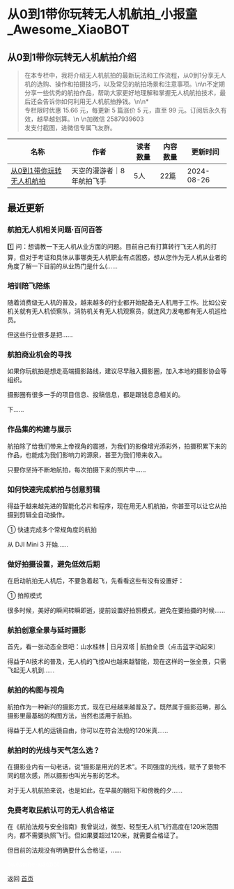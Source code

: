 # 从0到1带你玩转无人机航拍_小报童_Awesome_XiaoBOT

## 从0到1带你玩转无人机航拍介绍
> 在本专栏中，我将介绍无人机航拍的最新玩法和工作流程，从0到1分享无人机的选购、操作和拍摄技巧，以及常见的航拍场景和注意事项。\n\n不定期分享一些优秀的航拍作品，帮助大家更好地理解和掌握无人机航拍技术，最后还会告诉你如何利用无人机航拍挣钱。\n\n*  
专栏限时优惠 15.66 元，每更新 5 篇涨价 5 元，直至 99 元。订阅后永久有效，越早越划算。\n \n加微信 2587939603  
发支付截图，进微信专属飞友群。  
  


|名称|作者|读者数量|内容数量|更新时间|
|---|---|---|---|---|
|[从0到1带你玩转无人机航拍](https://xiaobot.net/p/droneguide?refer=0b133df9-27dc-423b-8101-639049001c13)|天空的漫游者｜8年航拍飞手|5人|22篇|2024-08-26|

## 最近更新
### 航拍无人机相关问题·百问百答

1️⃣
问：想请教一下无人机从业方面的问题。目前自己有打算转行飞无人机的打算，但对于考证和具体从事哪类无人机职业有点困惑，想从您作为无人机从业者的角度了解一下目前的从业热门是什么(......

### 培训陪飞陪练

随着消费级无人机的普及，越来越多的行业都开始配备无人机用于工作。比如公安机关就有无人机侦察队，消防机关有无人机观察员，就连风力发电都有无人机巡检员。

但这些行业很多是把......

### 航拍商业机会的寻找

如果你玩航拍是想走高端摄影路线，建议尽早融入摄影圈，加入本地的摄影协会等组织。

摄影圈有很多一手的项目信息、投稿信息，都是跟钱息息相关的。

下......

### 作品集的构建与展示

航拍除了给我们带来上帝视角的震撼，为我们的影像增光添彩外，拍摄积累下来的作品，也能成为我们影响力的源泉，甚至为我们带来收入。

只要你坚持不断地航拍，每次拍摄下来的照片中......

### 如何快速完成航拍与创意剪辑

得益于越来越先进的智能化芯片和程序，现在用无人机航拍，你甚至可以让它从拍摄到剪辑全自动操作。

① 快速完成多个常规角度的航拍

从 DJI Mini 3 开始......

### 做好拍摄设置，避免低效后期

在启动航拍无人机后，不要急着起飞，先看看这些有没有设置好：

① 拍照模式

很多时候，美好的瞬间转瞬即逝，提前设置好拍照模式，避免在要拍摄的时候......

### 航拍创意全景与延时摄影

首先，看一张动态全景吧：山水桂林 | 日月双塔 | 航拍全景（点击蓝字动起来）

得益于AI技术的普及，无人机的飞控AI也越来越智能，现在这样的一张全景，只需飞起无人机到......

### 航拍的构图与视角

航拍作为一种新兴的摄影方式，现在已经越来越普及了。既然属于摄影范畴，那么摄影里最基础的构图方法，当然也适用于航拍。

得益于无人机的运镜自由，你可以在符合法规的120米真......

### 航拍时的光线与天气怎么选？

在摄影业内有一句老话，说“摄影是用光的艺术”。不同强度的光线，赋予了景物不同的层次感，所以摄影也叫光与影的艺术。

对于无人机航拍来说，也是如此，在早晨的朝阳下和傍晚的夕......

### 免费考取民航认可的无人机合格证

在《航拍法规与安全指南》我曾说过，微型、轻型无人机飞行高度在120米范围内，都不需要执照飞行。但如果要超过120米，就需要合格证了。

但目前的法规没有明确要什么合格证，......


<a href="https://github.com/Reno9527/awesome-xiaobot" style="color: white; text-decoration: none;">awesome-xiaobot</a>

返回 [首页](../README.md)

